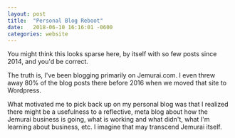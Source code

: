 ```yaml
---
layout: post
title:  "Personal Blog Reboot"
date:   2018-06-10 16:16:01 -0600
categories: website
---
```


You might think this looks sparse here, by itself with so few posts since 2014, and you'd be correct.

The truth is, I've been blogging primarily on Jemurai.com.  I even threw away 80% 
of the blog posts there before 2016 when we moved that site to Wordpress.

What motivated me to pick back up on my personal blog was that I realized there might be a usefulness 
to a reflective, meta blog about how the Jemurai business is going, what is working and what didn't, 
what I'm learning about business, etc.  I imagine that may transcend Jemurai itself.

